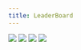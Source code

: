 ```yaml
---
title: LeaderBoard
---
```

![](/images/LT/1.png)
![](/images/LT/2.png)
![](/images/LT/3.png)
![](/images/LT/4.png)

<br>